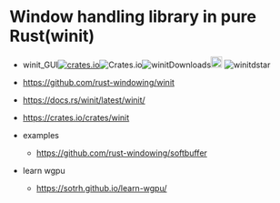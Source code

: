 # Window handling library in pure Rust(winit)

- winit_GUI[![crates.io](https://img.shields.io/crates/v/winit.svg)](https://crates.io/crates/winit)![Crates.io](https://img.shields.io/crates/l/winit)![winitDownloads](https://img.shields.io/crates/d/winit.svg)<a href="https://github.com/rust-windowing/winit"><img alt="githubicon" width="20px" src="https://user-images.githubusercontent.com/67513038/218287708-001511d7-1cce-42d3-92d2-4a61193b38f0.png" /></a>
![winitdstar](https://img.shields.io/github/stars/rust-windowing/winit.svg)


- https://github.com/rust-windowing/winit

- https://docs.rs/winit/latest/winit/

- https://crates.io/crates/winit
  
- examples
  - https://github.com/rust-windowing/softbuffer


- learn wgpu
  - https://sotrh.github.io/learn-wgpu/
